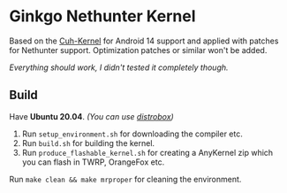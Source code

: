 # Ginkgo Nethunter Kernel

Based on the [Cuh-Kernel](https://github.com/tejas101k/Cuh-Kernel) for Android 14 support and applied with patches for Nethunter support. Optimization patches or similar won't be added.

*Everything should work, I didn't tested it completely though.*

## Build
Have **Ubuntu 20.04**. *(You can use [distrobox](https://wiki.archlinux.org/title/Distrobox))* 

 1. Run `setup_environment.sh` for downloading the compiler etc.
 2. Run `build.sh` for building the kernel.
 3. Run `produce_flashable_kernel.sh`  for creating a AnyKernel zip which you can flash in TWRP, OrangeFox etc.

Run `make clean && make mrproper` for cleaning the environment.
